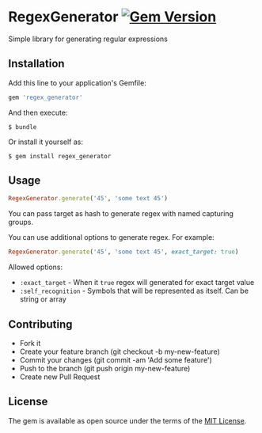 # RegexGenerator [![Gem Version](https://badge.fury.io/rb/regex_generator.svg)](https://badge.fury.io/rb/regex_generator)

Simple library for generating regular expressions

## Installation

Add this line to your application's Gemfile:

```ruby
gem 'regex_generator'
```

And then execute:

    $ bundle

Or install it yourself as:

    $ gem install regex_generator

## Usage

```ruby
RegexGenerator.generate('45', 'some text 45')
```
You can pass target as hash to generate regex with named capturing groups.

You can use additional options to generate regex. For example:

```ruby
RegexGenerator.generate('45', 'some text 45', exact_target: true)
```

Allowed options:
 - `:exact_target` - When it `true` regex will generated for exact target value
 - `:self_recognition` - Symbols that will be represented as itself. Can be string or array

## Contributing

- Fork it
- Create your feature branch (git checkout -b my-new-feature)
- Commit your changes (git commit -am 'Add some feature')
- Push to the branch (git push origin my-new-feature)
- Create new Pull Request

## License

The gem is available as open source under the terms of the [MIT License](https://opensource.org/licenses/MIT).
